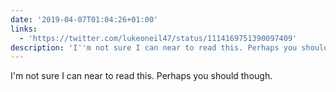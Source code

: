 ```yaml
---
date: '2019-04-07T01:04:26+01:00'
links:
  - 'https://twitter.com/lukeoneil47/status/1114169751390097409'
description: 'I''m not sure I can near to read this. Perhaps you should though. '
---
```

I'm not sure I can near to read this. Perhaps you should though. 
